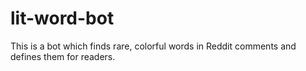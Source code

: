 # lit-word-bot
This is a bot which finds rare, colorful words in Reddit comments and defines them for readers.
